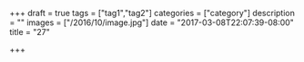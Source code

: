 +++
draft = true
tags = ["tag1","tag2"]
categories = ["category"]
description = ""
images = ["/2016/10/image.jpg"]
date = "2017-03-08T22:07:39-08:00"
title = "27"

+++

